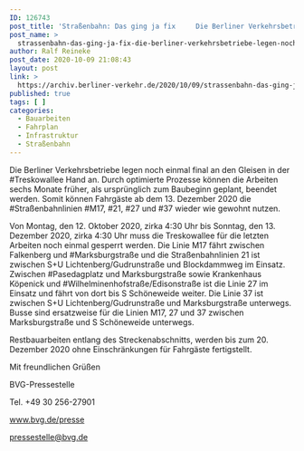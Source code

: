 ```yaml
---
ID: 126743
post_title: 'Straßenbahn: Das ging ja fix     Die Berliner Verkehrsbetriebe legen noch einmal final an den Gleisen in der Treskowallee Hand an. aus BVG'
post_name: >
  strassenbahn-das-ging-ja-fix-die-berliner-verkehrsbetriebe-legen-noch-einmal-final-an-den-gleisen-in-der-treskowallee-hand-an-aus-bvg
author: Ralf Reineke
post_date: 2020-10-09 21:08:43
layout: post
link: >
  https://archiv.berliner-verkehr.de/2020/10/09/strassenbahn-das-ging-ja-fix-die-berliner-verkehrsbetriebe-legen-noch-einmal-final-an-den-gleisen-in-der-treskowallee-hand-an-aus-bvg/
published: true
tags: [ ]
categories:
  - Bauarbeiten
  - Fahrplan
  - Infrastruktur
  - Straßenbahn
---
```

<p style="font-weight: 400;">Die Berliner Verkehrsbetriebe legen noch einmal final an den Gleisen in der #Treskowallee Hand an. Durch optimierte Prozesse können die Arbeiten sechs Monate früher, als ursprünglich zum Baubeginn geplant, beendet werden. Somit können Fahrgäste ab dem 13. Dezember 2020 die #Straßenbahnlinien #M17, #21, #27 und #37 wieder wie gewohnt nutzen.</p>
<p style="font-weight: 400;">Von Montag, den 12. Oktober 2020, zirka 4:30 Uhr bis Sonntag, den 13. Dezember 2020, zirka 4:30 Uhr muss die Treskowallee für die letzten Arbeiten noch einmal gesperrt werden. Die Linie M17 fährt zwischen Falkenberg und #Marksburgstraße und die Straßenbahnlinien 21 ist zwischen S+U Lichtenberg/Gudrunstraße und Blockdammweg im Einsatz. Zwischen #Pasedagplatz und Marksburgstraße sowie Krankenhaus Köpenick und #Wilhelminenhofstraße/Edisonstraße ist die Linie 27 im Einsatz und fährt von dort bis S Schöneweide weiter. Die Linie 37 ist zwischen S+U Lichtenberg/Gudrunstraße und Marksburgstraße unterwegs. Busse sind ersatzweise für die Linien M17, 27 und 37 zwischen Marksburgstraße und S Schöneweide unterwegs.</p>
<p style="font-weight: 400;">Restbauarbeiten entlang des Streckenabschnitts, werden bis zum 20. Dezember 2020 ohne Einschränkungen für Fahrgäste fertigstellt.</p>
<p style="font-weight: 400;">Mit freundlichen Grüßen</p>
<p style="font-weight: 400;">BVG-Pressestelle</p>
<p style="font-weight: 400;">Tel. +49 30 256-27901</p>
<p style="font-weight: 400;"><a href="http://www.bvg.de/presse" data-saferedirecturl="https://www.google.com/url?q=http://www.bvg.de/presse&amp;source=gmail&amp;ust=1603565569533000&amp;usg=AFQjCNH6u7HMAfYWQWntVIjx40Bwc8ZEKA">www.bvg.de/presse</a></p>
<p style="font-weight: 400;"><a href="mailto:pressestelle@bvg.de">pressestelle@bvg.de</a></p>
